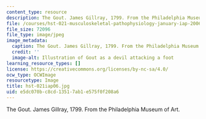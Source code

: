 ```yaml
---
content_type: resource
description: The Gout. James Gillray, 1799. From the Philadelphia Museum of Art.
file: /courses/hst-021-musculoskeletal-pathophysiology-january-iap-2006/e5dc070bc8cd13517ab1e575f0f208a6_hst-021iap06.jpg
file_size: 72096
file_type: image/jpeg
image_metadata:
  caption: The Gout. James Gillray, 1799. From the Philadelphia Museum of Art.
  credit: ''
  image-alt: Illustration of Gout as a devil attacking a foot
learning_resource_types: []
license: https://creativecommons.org/licenses/by-nc-sa/4.0/
ocw_type: OCWImage
resourcetype: Image
title: hst-021iap06.jpg
uid: e5dc070b-c8cd-1351-7ab1-e575f0f208a6
---
```

The Gout. James Gillray, 1799. From the Philadelphia Museum of Art.